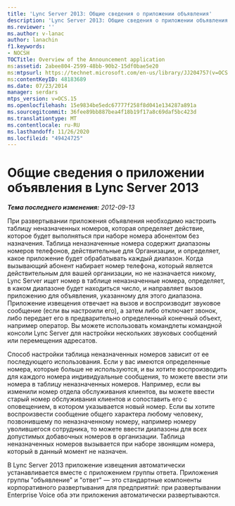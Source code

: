 ```yaml
---
title: 'Lync Server 2013: Общие сведения о приложении объявления'
description: 'Lync Server 2013: Общие сведения о приложении объявления.'
ms.reviewer: ''
ms.author: v-lanac
author: lanachin
f1.keywords:
- NOCSH
TOCTitle: Overview of the Announcement application
ms:assetid: 2abee804-2599-48bb-90b2-15df0bae5e20
ms:mtpsurl: https://technet.microsoft.com/en-us/library/JJ204757(v=OCS.15)
ms:contentKeyID: 48183689
ms.date: 07/23/2014
manager: serdars
mtps_version: v=OCS.15
ms.openlocfilehash: 15e9834be5edc67777f258f8d041e134287a891a
ms.sourcegitcommit: 36fee89bb887bea4f18b19f17a8c69daf5bc423d
ms.translationtype: MT
ms.contentlocale: ru-RU
ms.lasthandoff: 11/26/2020
ms.locfileid: "49424725"
---
```

# <a name="overview-of-the-announcement-application-in-lync-server-2013"></a>Общие сведения о приложении объявления в Lync Server 2013

<div data-xmlns="http://www.w3.org/1999/xhtml">

<div class="topic" data-xmlns="http://www.w3.org/1999/xhtml" data-msxsl="urn:schemas-microsoft-com:xslt" data-cs="https://msdn.microsoft.com/">

<div data-asp="https://msdn2.microsoft.com/asp">



</div>

<div id="mainSection">

<div id="mainBody">

<span> </span>

_**Тема последнего изменения:** 2012-09-13_

При развертывании приложения объявления необходимо настроить таблицу неназначенных номеров, которая определяет действие, которое будет выполняться при наборе номера абонентом без назначения. Таблица неназначенные номера содержит диапазоны номеров телефонов, действительные для Организации, и определяет, какое приложение будет обрабатывать каждый диапазон. Когда вызывающий абонент набирает номер телефона, который является действительным для вашей организации, но не назначается никому, Lync Server ищет номер в таблице неназначенные номера, определяет, в каком диапазоне будет находиться число, и направляет вызов приложению для объявления, указанному для этого диапазона. Приложение извещения отвечает на вызов и воспроизводит звуковое сообщение (если вы настроили его), а затем либо отключает звонок, либо передает его в предварительно определенный конечный объект, например оператор. Вы можете использовать командлеты командной консоли Lync Server для настройки нескольких звуковых сообщений или перемещения адресатов.

Способ настройки таблица неназначенных номеров зависит от ее последующего использования. Если у вас имеются определенные номера, которые больше не используются, и вы хотите воспроизводить для каждого номера индивидуальные сообщения, то можете ввести эти номера в таблицу неназначенных номеров. Например, если вы изменили номер отдела обслуживания клиентов, вы можете ввести старый номер обслуживания клиентов и сопоставить его с оповещением, в котором указывается новый номер. Если вы хотите воспроизвести сообщение общего характера любому человеку, позвонившему по неназначенному номеру, например номеру уволившегося сотрудника, то можете ввести диапазоны для всех допустимых добавочных номеров в организации. Таблица неназначенных номеров вызывается при наборе звонящим номера, который в данный момент не назначен.

В Lync Server 2013 приложение извещения автоматически устанавливается вместе с приложением группы ответа. Приложения группы "объявление" и "ответ" — это стандартные компоненты корпоративного развертывания для предприятий: при развертывании Enterprise Voice оба эти приложения автоматически развертываются.

</div>

<span> </span>

</div>

</div>

</div>

